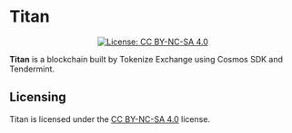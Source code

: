 # Titan

<div align="center">
  <a href="https://github.com/tokenize-titan/titan/blob/develop/LICENSE">
    <img alt="License: CC BY-NC-SA 4.0" src="https://img.shields.io/github/license/tokenize-titan/titan.svg" />
  </a>
</div>

**Titan** is a blockchain built by Tokenize Exchange using Cosmos SDK and Tendermint.

## Licensing

Titan is licensed under the [CC BY-NC-SA 4.0](https://creativecommons.org/licenses/by-nc-sa/4.0/) license.
